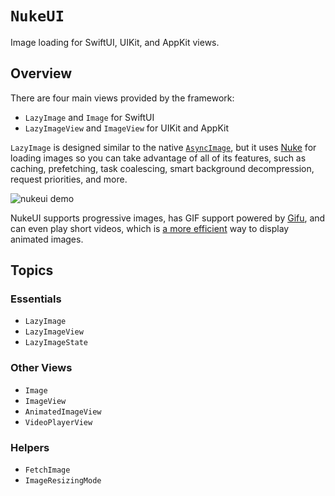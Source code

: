 # ``NukeUI``

Image loading for SwiftUI, UIKit, and AppKit views.

## Overview

There are four main views provided by the framework:

- ``LazyImage`` and ``Image`` for SwiftUI
- ``LazyImageView`` and ``ImageView`` for UIKit and AppKit

``LazyImage`` is designed similar to the native [`AsyncImage`](https://developer.apple.com/documentation/SwiftUI/AsyncImage), but it uses [Nuke](https://github.com/kean/Nuke) for loading images so you can take advantage of all of its features, such as caching, prefetching, task coalescing, smart background decompression, request priorities, and more.

![nukeui demo](nukeui-preview)

NukeUI supports progressive images, has GIF support powered by [Gifu](https://github.com/kaishin/Gifu), and can even play short videos, which is [a more efficient](https://web.dev/replace-gifs-with-videos/) way to display animated images.

## Topics

### Essentials

- ``LazyImage``
- ``LazyImageView``
- ``LazyImageState``

### Other Views

- ``Image``
- ``ImageView``
- ``AnimatedImageView``
- ``VideoPlayerView``

### Helpers

- ``FetchImage``
- ``ImageResizingMode``
